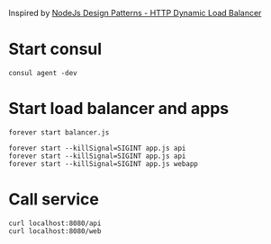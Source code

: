 Inspired by [NodeJs Design Patterns - HTTP Dynamic Load Balancer](https://github.com/PacktPublishing/Node.js-Design-Patterns-Third-Edition/tree/master/12-scalability-and-architectural-patterns/06-http-dynamic-load-balancer)

# Start consul
```
consul agent -dev
```

# Start load balancer and apps
```
forever start balancer.js

forever start --killSignal=SIGINT app.js api
forever start --killSignal=SIGINT app.js api
forever start --killSignal=SIGINT app.js webapp
```

# Call service
```
curl localhost:8080/api
curl localhost:8080/web
```